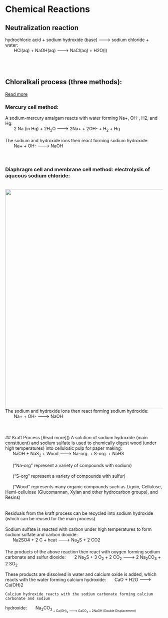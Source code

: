 # Chemical Reactions

## Neutralization reaction

hydrochloric acid + sodium hydroxide (base) ---> sodium chloride + water:<br>
&nbsp;&nbsp;&nbsp;&nbsp;&nbsp;&nbsp; HCl(aq) + NaOH(aq) ---> NaCl(aq) + H2O(l)<br><br>
<br><br>
## Chloralkali process (three methods):<br>
[Read more]()
### Mercury cell method: 
A sodium-mercury amalgam reacts with water forming Na+, OH-, H2, and Hg:<br>
&nbsp;&nbsp;&nbsp;&nbsp;&nbsp;&nbsp; 2 Na (in Hg) + 2H<sub>2</sub>O ---> 2Na+ + 2OH- + H<sub>2</sub> + Hg<br>
<br>The sodium and hydroxide ions then react forming sodium hydroxide:<br>
&nbsp;&nbsp;&nbsp;&nbsp;&nbsp;&nbsp; Na+ + OH- ---> NaOH<br><br>
<br>
### Diaphragm cell and membrane cell method: electrolysis of aqueous sodium chloride:
<br>
<img src="https://samir8000.github.io/NaOH/images/electrolysis.png" width="700"/>
<br>The sodium and hydroxide ions then react forming sodium hydroxide:<br>
&nbsp;&nbsp;&nbsp;&nbsp;&nbsp;&nbsp; Na+ + OH- ---> NaOH<br><br>
<br>
<br>
## Kraft Process
[Read more]()
A solution of sodium hydroxide (main constituent) and sodium sulfate is used to chemically digest wood (under high temperatures) into cellulosic pulp for paper making:<br>
&nbsp;&nbsp;&nbsp;&nbsp;&nbsp;&nbsp;NaOH + NaS<sub>2</sub> + Wood ---> Na-org. + S-org. + NaHS
<br><br>
&nbsp;&nbsp;&nbsp;&nbsp;&nbsp;&nbsp;(“Na-org” represent a variety of compounds with sodium)
<br><br>
&nbsp;&nbsp;&nbsp;&nbsp;&nbsp;&nbsp;(“S-org” represent a variety of compounds with sulfur)
<br><br>
&nbsp;&nbsp;&nbsp;&nbsp;&nbsp;&nbsp;(“Wood” represents many organic compounds such as Lignin, Cellulose, Hemi-cellulose (Glucomannan, Xylan and other hydrocarbon groups), and Resins)
<br><br><br>
Residuals from the kraft process can be recycled into sodium hydroxide (which can be reused for the main process)<br>
<br>
Sodium sulfate is reacted with carbon under high temperatures to form sodium sulfate and carbon dioxide:<br>
&nbsp;&nbsp;&nbsp;&nbsp;&nbsp;&nbsp;Na2SO4 + 2 C + heat ---> Na<sub>2</sub>S + 2 CO2<br>
<br>	
The products of the above reaction then react with oxygen forming sodium carbonate and sulfur 
dioxide:
&nbsp;&nbsp;&nbsp;&nbsp;&nbsp;&nbsp;2 Na<sub>2</sub>S + 3 O<sub>2</sub> + 2 CO<sub>2</sub> ---> 2 Na<sub>2</sub>CO<sub>3</sub> + 2 SO<sub>2</sub><br>
	
These products are dissolved in water and calcium oxide is added, which reacts with the water 
forming calcium hydroxide:
&nbsp;&nbsp;&nbsp;&nbsp;&nbsp;&nbsp;CaO + H2O ---> Ca(OH)2

	Calcium hydroxide reacts with the sodium carbonate forming calcium carbonate and sodium 
hydroxide:
&nbsp;&nbsp;&nbsp;&nbsp;&nbsp;&nbsp;Na<sub>2</sub>CO<sub>3<sub> + Ca(OH)<sub>2</sub> ---> CaCO<sub>3</sub> + 2NaOH (Double Displacement)


